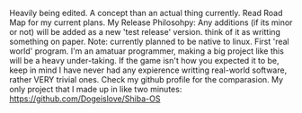 Heavily being edited. A concept than an actual thing currently. Read Road Map for my current plans. 
My Release Philosohpy:
  Any additions (if its minor or not) will be added as a new 'test release' version. think of it as writting something on paper.
Note: currently planned to be native to linux.
First 'real world' program. I'm an amatuar programmer, making a big project like this will be a heavy under-taking. If the game isn't how you expected it to be, keep in mind I have never had any expierence writting real-world software, rather VERY trivial ones. Check my github profile for the comparasion.
My only project that I made up in like two minutes: https://github.com/Dogeislove/Shiba-OS
